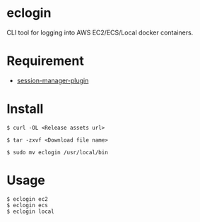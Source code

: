 # eclogin
CLI tool for logging into AWS EC2/ECS/Local docker containers.

# Requirement
- [session-manager-plugin](https://docs.aws.amazon.com/ja_jp/systems-manager/latest/userguide/session-manager-working-with-install-plugin.html)

# Install
```
$ curl -OL <Release assets url>

$ tar -zxvf <Download file name>

$ sudo mv eclogin /usr/local/bin
```

# Usage
```
$ eclogin ec2
$ eclogin ecs
$ eclogin local
```
